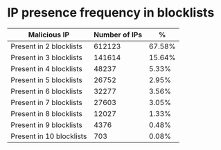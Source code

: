# IP presence frequency in blocklists
| Malicious IP | Number of IPs | % |
|----|----|----|
| Present in 2 blocklists | 612123 | 67.58% |
| Present in 3 blocklists | 141614 | 15.64% |
| Present in 4 blocklists | 48237 | 5.33% |
| Present in 5 blocklists | 26752 | 2.95% |
| Present in 6 blocklists | 32277 | 3.56% |
| Present in 7 blocklists | 27603 | 3.05% |
| Present in 8 blocklists | 12027 | 1.33% |
| Present in 9 blocklists | 4376 | 0.48% |
| Present in 10 blocklists | 703 | 0.08% |
